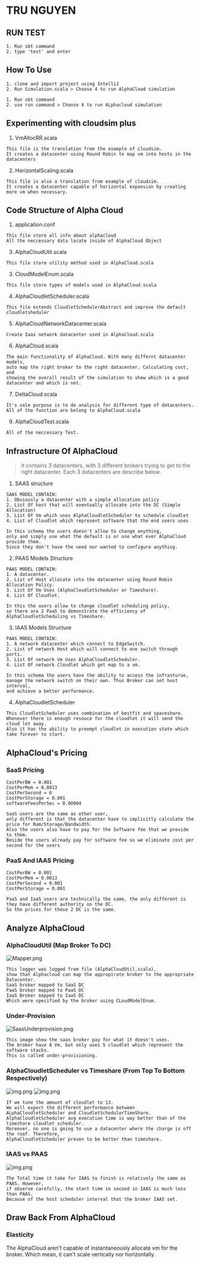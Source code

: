# TRU NGUYEN

## RUN TEST

```
1. Run sbt command
2. type 'test' and enter
```

## How To Use

```
1. clone and import project using IntelliJ
2. Run Simulation.scala > Choose 4 to run AlphaCloud simulation
```

```
1. Run sbt command
2. use run command > Choose 4 to run ALphacloud simulation
```

## Experimenting with cloudsim plus

1. VmAllocRR.scala
```
This file is the translation from the example of cloudsim.
It creates a datacenter using Round Robin to map vm into hosts in the datacenters
```

2. HorizontalScaling.scala
```
This file is also a translation from example of cloudsim.
It creates a datacenter capable of horizontal expansion by creating more vm when necessary.
```

## Code Structure of Alpha Cloud

1. application.conf
```
This file store all info about alphacloud
All the neccessary data locate inside of AlphaCloud Object
```

3. AlphaCloudUtil.scala
```
This file store utility method used in AlphaCloud.scala
```

3. CloudModelEnum.scala
```
This file store types of models used in AlphaCloud.scala
```

4. AlphaCloudletScheduler.scala
```
This file extends CloudletSchedulerAbstract and improve the default cloudletsheduler
```

5. AlphaCloudNetworkDatacenter.scala
```
Create Iaas network datacenter used in AlphaCloud.scala
```

6. AlphaCloud.scala
```
The main functionality of AlphaCloud. With many differnt datacenter models,
auto map the right broker to the right datacenter. Calculating cost, and 
showing the overall result of the simulation to show which is a good datacenter and which is not.
```

7. DeltaCloud.scala
```
It's sole purpose is to do analysis for different type of datacenters. 
All of the function are belong to AlphaCloud.scala 
```

9. AlphaCloudTest.scala
```
All of the neccessary Test.
```

## Infrastructure Of AlphaCloud

> It contains 3 datacenters, with 3 different brokers trying to get to the right datacenter.
> Each 3 datacenters are describe below.

1. SAAS structure
```
SAAS MODEL CONTAIN:
1. Obviously a datacenter with a simple allocation policy
2. List Of host that will eventually allocate into the DC (Simple Allocation)
3. List Of Vm which uses AlphaCloudletScheduler to schedule cloudlet
4. List of Cloudlet which represent software that the end users uses

In this schema the users doesn't allow to change anything, 
only and simply use what the default is or use what ever AlphaCloud provide them.
Since they don't have the need nor wanted to configure anything.
```

2. PAAS Models Structure
```
PAAS MODEL CONTAIN:
1. A datacenter.
2. List of Host allocate into the datacenter using Round Robin Allocation Policy.
3. List Of Vm Uses (AlphaCloudletScheduler or Timeshare).
4. List Of Cloudlet.

In this the users allow to change cloudlet scheduling policy, 
so there are 2 PaaS to demonstrate the efficiency of AlphaCloudletScheduling vs Timeshare.
```

3. IAAS Models Structure
```
PAAS MODEL CONTAIN:
1. A network datacenter which connect to EdgeSwitch.
2. List of network Host which will connect to one switch through ports.
3. List Of network Vm Uses AlphaCloudletScheduler.
4. List Of network Cloudlet which get map to a vm.

In this schema the users have the ability to access the infrasturue, 
manage the network switch on their own. Thus Broker can set host interval,
and achieve a better performance.
```

4. AlphaCloudletScheduler
```
This CloudletScheduler uses combination of bestfit and spaceshare. 
Whenever there is enough resouce for the cloudlet it will send the cloud let away. 
Also it has the ability to preempt cloudlet in execution state which take forever to start.
```

## AlphaCloud's Pricing

### SaaS Pricing
```
CostPerBW = 0.001
CostPerMem = 0.0013
CostPerSecond = 0
CostPerStorage = 0.001
softwareFeesPerSec = 0.00004

SaaS users are the same as other user, 
only different is that the datacenter have to implicitly calculate the price for Ram/Storage/Bandwidth.
Also the users also have to pay for the Software fee that we provide to them.
Beside the users already pay for software fee so we eliminate cost per second for the users
```

### PaaS And IAAS Pricing
```
CostPerBW = 0.001
CostPerMem = 0.0013
CostPerSecond = 0.001
CostPerStorage = 0.001

PaaS and IaaS users are technically the same, the only different is they have different authority on the DC.
So the prices for these 2 DC is the same.
```

## Analyze AlphaCloud

### AlphaCloudUtil (Map Broker To DC)
![Mapper.png](Mapper.png)
```
This logger was logged from file (AlphaCloudUtil.scala), 
show that Alphacloud can map the appropirate broker to the appropriate Datacenter.
SaaS broker mapped to SaaS DC
PaaS broker mapped to PaaS DC
IaaS Broker mapped to IaaS DC
Which were specified by the broker using CLoudModelEnum.
```

### Under-Provision
![SaasUnderprovision.png](SaasUnderprovision.png)
```
This image show the saas broker pay for what it doesn't uses. 
The broker have 8 Vm, but only uses 5 cloudlet which represent the software stacks.
This is called under-provisioning.
```


### AlphaCloudletScheduler vs Timeshare (From Top To Bottom Respectively)
![img.png](PaaSAlphaCLoudScheduler.png)
![img.png](PaaSTimeShare.png)
```
If we tune the amount of cloudlet to 13.
We will expect the different performance between ALphaCloudletScheduler and CloudletSchedulerTimeShare. 
AlphaCloudletScheduler avg execution time is way better than of the timeshare cloudlet scheduler.
Moreover, no one is going to use a datacenter where the charge is off the roof. Therefore,
AlphaCloudletScheduler proven to be better than timeshare.
```

### IAAS vs PAAS
![img.png](PaaSVsIAAS.png)
```
The Total time it take for IAAS to finish is relatively the same as PAAS. However,
if observe carefully, the start time in second in IAAS is much less than PAAS.
Because of the host scheduler interval that the broker IAAS set.
```

## Draw Back From AlphaCloud

### Elasticity
The AlphaCloud aren't capable of instantaneously allocate vm for the broker. 
Which mean, it can't scale vertically nor horizontally.